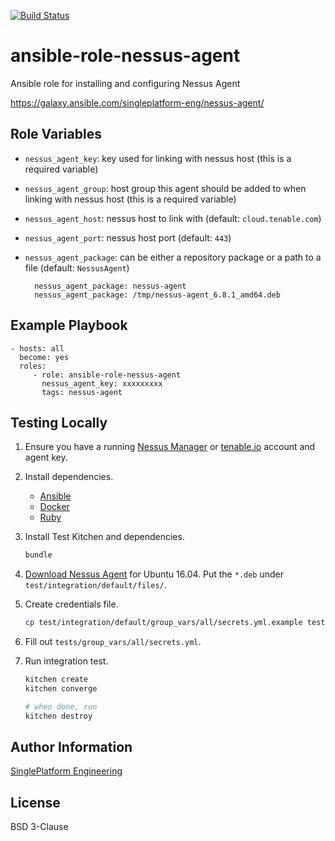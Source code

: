 [![Build Status](https://travis-ci.org/singleplatform-eng/ansible-role-nessus-agent.svg?branch=master)](https://travis-ci.org/singleplatform-eng/ansible-role-nessus-agent)

ansible-role-nessus-agent
=========

Ansible role for installing and configuring Nessus Agent

https://galaxy.ansible.com/singleplatform-eng/nessus-agent/

Role Variables
--------------

- `nessus_agent_key`: key used for linking with nessus host (this is a required variable)

- `nessus_agent_group`: host group this agent should be added to when linking with nessus host (this is a required variable)

- `nessus_agent_host`: nessus host to link with (default: `cloud.tenable.com`)

- `nessus_agent_port`: nessus host port (default: `443`)

- `nessus_agent_package`: can be either a repository package or a path to a file (default: `NessusAgent`)

        nessus_agent_package: nessus-agent
        nessus_agent_package: /tmp/nessus-agent_6.8.1_amd64.deb

Example Playbook
----------------

    - hosts: all
      become: yes
      roles:
         - role: ansible-role-nessus-agent
           nessus_agent_key: xxxxxxxxx
           tags: nessus-agent

Testing Locally
---------------

1. Ensure you have a running [Nessus Manager](https://www.tenable.com/products/nessus-vulnerability-scanner/nessus-manager) or [tenable.io](https://www.tenable.com/products/tenable-io) account and agent key.
1. Install dependencies.
    * [Ansible](https://docs.ansible.com/ansible/latest/intro_installation.html)
    * [Docker](https://www.docker.com/)
    * [Ruby](https://www.ruby-lang.org/)
1. Install Test Kitchen and dependencies.

    ```sh
    bundle
    ```

1. [Download Nessus Agent](https://www.tenable.com/products/nessus/agent-download) for Ubuntu 16.04. Put the `*.deb` under `test/integration/default/files/`.
1. Create credentials file.

    ```sh
    cp test/integration/default/group_vars/all/secrets.yml.example test/integration/default/group_vars/all/secrets.yml
    ```

1. Fill out `tests/group_vars/all/secrets.yml`.
1. Run integration test.

    ```sh
    kitchen create
    kitchen converge

    # when done, run
    kitchen destroy
    ```

Author Information
------------------

[SinglePlatform Engineering](http://engineering.singleplatform.com/)

License
-------

BSD 3-Clause
